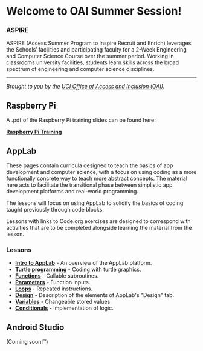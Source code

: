 # Welcome to OAI Summer Session!

### ASPIRE

ASPIRE (Access Summer Program to Inspire Recruit and Enrich) leverages the Schools’ facilities and participating faculty for a 2-Week Engineering and Computer Science Course over the summer period. Working in classrooms university facilities, students learn skills across the broad spectrum of engineering and computer science disciplines.

---

_Brought to you by the [UCI Office of Access and Inclusion (OAI)](https://tech.uci.edu/access/index.php)._

## Raspberry Pi

A .pdf of the Raspberry Pi training slides can be found here:

**[Raspberry Pi Training](https://sbondoc.github.io/OAI-Summer-2019/pages/Raspberry%20Pi%20Training.html)**

## AppLab

These pages contain curricula designed to teach the basics of app development and computer science, with a focus on using coding as a more functionally concrete way to teach more abstract concepts. The material here acts to facilitate the transitional phase between simplistic app development platforms and real-world programming.

The lessons will focus on using AppLab to solidify the basics of coding taught previously through code blocks.

Lessons with links to Code.org exercises are designed to correspond with activities that are to be completed alongside learning the material from the lesson.

### Lessons

* **[Intro to AppLab](https://sBondoc.github.io/OAI-Summer-2019/pages/lessons/lesson-00.html)** - An overview of the AppLab platform.
* **[Turtle programming](https://sBondoc.github.io/OAI-Summer-2019/pages/lessons/lesson-01.html)** - Coding with turtle graphics.
* **[Functions](https://sBondoc.github.io/OAI-Summer-2019/pages/lessons/lesson-02.html)** - Callable subroutines.
* **[Parameters](https://sBondoc.github.io/OAI-Summer-2019/pages/lessons/lesson-03.html)** - Function inputs.
* **[Loops](https://sBondoc.github.io/OAI-Summer-2019/pages/lessons/lesson-04.html)** - Repeated instructions.
* **[Design](https://sBondoc.github.io/OAI-Summer-2019/pages/lessons/lesson-05.html)** - Description of the elements of AppLab's "Design" tab.
* **[Variables](https://sBondoc.github.io/OAI-Summer-2019/pages/lessons/lesson-06.html)** - Changeable stored values.
* **[Conditionals](https://sBondoc.github.io/OAI-Summer-2019/pages/lessons/lesson-07.html)** - Implementation of logic.

## Android Studio

(Coming soon!™)
